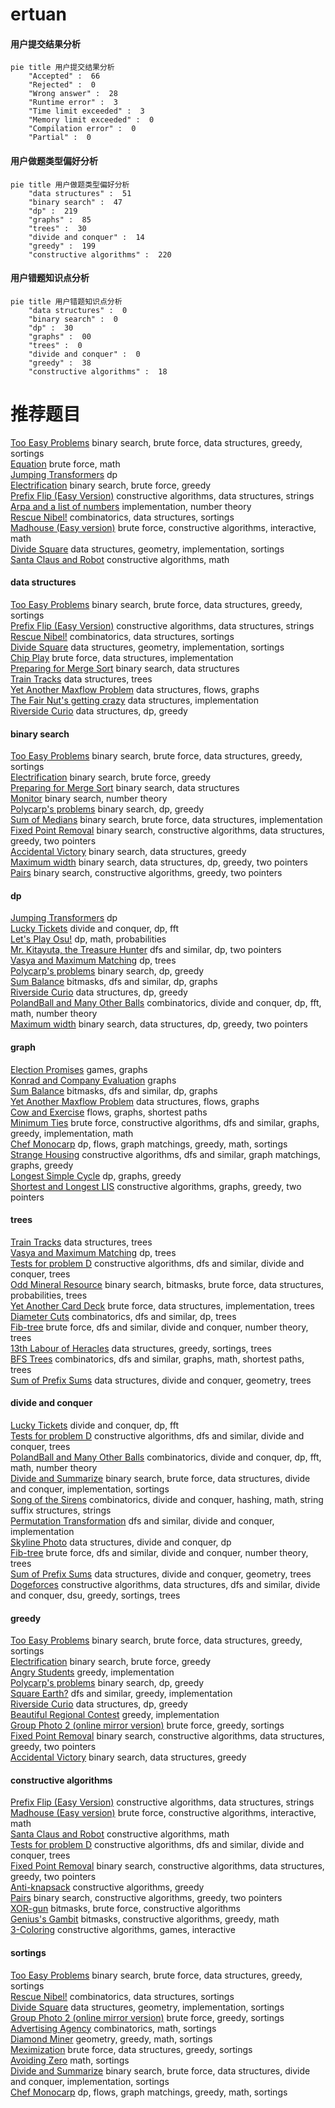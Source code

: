 # ertuan
<!-- tabs:start -->
#### **用户提交结果分析**

```mermaid
pie title 用户提交结果分析
    "Accepted" :  66
    "Rejected" :  0
    "Wrong answer" :  28
    "Runtime error" :  3
    "Time limit exceeded" :  3
    "Memory limit exceeded" :  0
    "Compilation error" :  0
    "Partial" :  0
```
#### **用户做题类型偏好分析**

```mermaid
pie title 用户做题类型偏好分析
    "data structures" :  51
    "binary search" :  47
    "dp" :  219
    "graphs" :  85
    "trees" :  30
    "divide and conquer" :  14
    "greedy" :  199
    "constructive algorithms" :  220
```
#### **用户错题知识点分析**

```mermaid
pie title 用户错题知识点分析
    "data structures" :  0
    "binary search" :  0
    "dp" :  30
    "graphs" :  00
    "trees" :  0
    "divide and conquer" :  0
    "greedy" :  38
    "constructive algorithms" :  18
```
<!-- tabs:end -->
# 推荐题目
[Too Easy Problems](http://codeforces.com/problemset/problem/913/D)		binary search,
                        brute force,
                        data structures,
                        greedy,
                        sortings		  
[Equation](http://codeforces.com/problemset/problem/1269/A)		brute force,
                        math		  
[Jumping Transformers](http://codeforces.com/problemset/problem/1218/C)		dp		  
[Electrification](http://codeforces.com/problemset/problem/1175/C)		binary search,
                        brute force,
                        greedy		  
[Prefix Flip (Easy Version)](http://codeforces.com/problemset/problem/1381/A1)		constructive algorithms,
                        data structures,
                        strings		  
[Arpa and a list of numbers](https://codeforces.com/contest/851/problem/D)		implementation,
                        number theory		  
[Rescue Nibel!](http://codeforces.com/problemset/problem/1420/D)		combinatorics,
                        data structures,
                        sortings		  
[Madhouse (Easy version)](http://codeforces.com/problemset/problem/1286/C1)		brute force,
                        constructive algorithms,
                        interactive,
                        math		  
[Divide Square](http://codeforces.com/problemset/problem/1401/E)		data structures,
                        geometry,
                        implementation,
                        sortings		  
[Santa Claus and Robot](http://codeforces.com/problemset/problem/748/C)		constructive algorithms,
                        math		  
<!-- tabs:start -->
#### **data structures**
[Too Easy Problems](http://codeforces.com/problemset/problem/913/D)		binary search,
                        brute force,
                        data structures,
                        greedy,
                        sortings		  
[Prefix Flip (Easy Version)](http://codeforces.com/problemset/problem/1381/A1)		constructive algorithms,
                        data structures,
                        strings		  
[Rescue Nibel!](http://codeforces.com/problemset/problem/1420/D)		combinatorics,
                        data structures,
                        sortings		  
[Divide Square](http://codeforces.com/problemset/problem/1401/E)		data structures,
                        geometry,
                        implementation,
                        sortings		  
[Chip Play](https://codeforces.com/contest/90/problem/E)		brute force,
                        data structures,
                        implementation		  
[Preparing for Merge Sort](http://codeforces.com/problemset/problem/847/B)		binary search,
                        data structures		  
[Train Tracks](http://codeforces.com/problemset/problem/1344/E)		data structures,
                        trees		  
[Yet Another Maxflow Problem](http://codeforces.com/problemset/problem/903/G)		data structures,
                        flows,
                        graphs		  
[The Fair Nut's getting crazy](http://codeforces.com/problemset/problem/1083/D)		data structures,
                        implementation		  
[Riverside Curio](https://codeforces.com/contest/956/problem/C)		data structures,
                        dp,
                        greedy		  
#### **binary search**
[Too Easy Problems](http://codeforces.com/problemset/problem/913/D)		binary search,
                        brute force,
                        data structures,
                        greedy,
                        sortings		  
[Electrification](http://codeforces.com/problemset/problem/1175/C)		binary search,
                        brute force,
                        greedy		  
[Preparing for Merge Sort](http://codeforces.com/problemset/problem/847/B)		binary search,
                        data structures		  
[Monitor](http://codeforces.com/problemset/problem/16/C)		binary search,
                        number theory		  
[Polycarp's problems](http://codeforces.com/problemset/problem/727/F)		binary search,
                        dp,
                        greedy		  
[Sum of Medians](http://codeforces.com/problemset/problem/85/D)		binary search,
                        brute force,
                        data structures,
                        implementation		  
[Fixed Point Removal](http://codeforces.com/problemset/problem/1404/C)		binary search,
                        constructive algorithms,
                        data structures,
                        greedy,
                        two pointers		  
[Accidental Victory](http://codeforces.com/problemset/problem/1490/E)		binary search,
                        data structures,
                        greedy		  
[Maximum width](http://codeforces.com/problemset/problem/1492/C)		binary search,
                        data structures,
                        dp,
                        greedy,
                        two pointers		  
[Pairs](http://codeforces.com/problemset/problem/1463/D)		binary search,
                        constructive algorithms,
                        greedy,
                        two pointers		  
#### **dp**
[Jumping Transformers](http://codeforces.com/problemset/problem/1218/C)		dp		  
[Lucky Tickets](http://codeforces.com/problemset/problem/1096/G)		divide and conquer,
                        dp,
                        fft		  
[Let's Play Osu!](http://codeforces.com/problemset/problem/235/B)		dp,
                        math,
                        probabilities		  
[Mr. Kitayuta, the Treasure Hunter](http://codeforces.com/problemset/problem/505/C)		dfs and similar,
                        dp,
                        two pointers		  
[Vasya and Maximum Matching](https://codeforces.com/contest/1078/problem/C)		dp,
                        trees		  
[Polycarp's problems](http://codeforces.com/problemset/problem/727/F)		binary search,
                        dp,
                        greedy		  
[Sum Balance](https://codeforces.com/contest/1243/problem/E)		bitmasks,
                        dfs and similar,
                        dp,
                        graphs		  
[Riverside Curio](https://codeforces.com/contest/956/problem/C)		data structures,
                        dp,
                        greedy		  
[PolandBall and Many Other Balls](http://codeforces.com/problemset/problem/755/G)		combinatorics,
                        divide and conquer,
                        dp,
                        fft,
                        math,
                        number theory		  
[Maximum width](http://codeforces.com/problemset/problem/1492/C)		binary search,
                        data structures,
                        dp,
                        greedy,
                        two pointers		  
#### **graph**
[Election Promises](http://codeforces.com/problemset/problem/1149/E)		games,
                        graphs		  
[Konrad and Company Evaluation](https://codeforces.com/contest/1229/problem/C)		graphs		  
[Sum Balance](https://codeforces.com/contest/1243/problem/E)		bitmasks,
                        dfs and similar,
                        dp,
                        graphs		  
[Yet Another Maxflow Problem](http://codeforces.com/problemset/problem/903/G)		data structures,
                        flows,
                        graphs		  
[Cow and Exercise](http://codeforces.com/problemset/problem/1307/G)		flows,
                        graphs,
                        shortest paths		  
[Minimum Ties](http://codeforces.com/problemset/problem/1487/C)		brute force,
                        constructive algorithms,
                        dfs and similar,
                        graphs,
                        greedy,
                        implementation,
                        math		  
[Chef Monocarp](http://codeforces.com/problemset/problem/1437/C)		dp,
                        flows,
                        graph matchings,
                        greedy,
                        math,
                        sortings		  
[Strange Housing](http://codeforces.com/problemset/problem/1470/D)		constructive algorithms,
                        dfs and similar,
                        graph matchings,
                        graphs,
                        greedy		  
[Longest Simple Cycle](http://codeforces.com/problemset/problem/1476/C)		dp,
                        graphs,
                        greedy		  
[Shortest and Longest LIS](http://codeforces.com/problemset/problem/1304/D)		constructive algorithms,
                        graphs,
                        greedy,
                        two pointers		  
#### **trees**
[Train Tracks](http://codeforces.com/problemset/problem/1344/E)		data structures,
                        trees		  
[Vasya and Maximum Matching](https://codeforces.com/contest/1078/problem/C)		dp,
                        trees		  
[Tests for problem D](http://codeforces.com/problemset/problem/1278/E)		constructive algorithms,
                        dfs and similar,
                        divide and conquer,
                        trees		  
[Odd Mineral Resource](http://codeforces.com/problemset/problem/1479/D)		binary search,
                        bitmasks,
                        brute force,
                        data structures,
                        probabilities,
                        trees		  
[Yet Another Card Deck](http://codeforces.com/problemset/problem/1511/C)		brute force,
                        data structures,
                        implementation,
                        trees		  
[Diameter Cuts](http://codeforces.com/problemset/problem/1499/F)		combinatorics,
                        dfs and similar,
                        dp,
                        trees		  
[Fib-tree](http://codeforces.com/problemset/problem/1491/E)		brute force,
                        dfs and similar,
                        divide and conquer,
                        number theory,
                        trees		  
[13th Labour of Heracles](http://codeforces.com/problemset/problem/1466/D)		data structures,
                        greedy,
                        sortings,
                        trees		  
[BFS Trees](http://codeforces.com/problemset/problem/1495/D)		combinatorics,
                        dfs and similar,
                        graphs,
                        math,
                        shortest paths,
                        trees		  
[Sum of Prefix Sums](http://codeforces.com/problemset/problem/1303/G)		data structures,
                        divide and conquer,
                        geometry,
                        trees		  
#### **divide and conquer**
[Lucky Tickets](http://codeforces.com/problemset/problem/1096/G)		divide and conquer,
                        dp,
                        fft		  
[Tests for problem D](http://codeforces.com/problemset/problem/1278/E)		constructive algorithms,
                        dfs and similar,
                        divide and conquer,
                        trees		  
[PolandBall and Many Other Balls](http://codeforces.com/problemset/problem/755/G)		combinatorics,
                        divide and conquer,
                        dp,
                        fft,
                        math,
                        number theory		  
[Divide and Summarize](http://codeforces.com/problemset/problem/1461/D)		binary search,
                        brute force,
                        data structures,
                        divide and conquer,
                        implementation,
                        sortings		  
[Song of the Sirens](http://codeforces.com/problemset/problem/1466/G)		combinatorics,
                        divide and conquer,
                        hashing,
                        math,
                        string suffix structures,
                        strings		  
[Permutation Transformation](http://codeforces.com/problemset/problem/1490/D)		dfs and similar,
                        divide and conquer,
                        implementation		  
[Skyline Photo](https://codeforces.com/contest/1483/problem/C)		data structures,
                        divide and conquer,
                        dp		  
[Fib-tree](http://codeforces.com/problemset/problem/1491/E)		brute force,
                        dfs and similar,
                        divide and conquer,
                        number theory,
                        trees		  
[Sum of Prefix Sums](http://codeforces.com/problemset/problem/1303/G)		data structures,
                        divide and conquer,
                        geometry,
                        trees		  
[Dogeforces](http://codeforces.com/problemset/problem/1494/D)		constructive algorithms,
                        data structures,
                        dfs and similar,
                        divide and conquer,
                        dsu,
                        greedy,
                        sortings,
                        trees		  
#### **greedy**
[Too Easy Problems](http://codeforces.com/problemset/problem/913/D)		binary search,
                        brute force,
                        data structures,
                        greedy,
                        sortings		  
[Electrification](http://codeforces.com/problemset/problem/1175/C)		binary search,
                        brute force,
                        greedy		  
[Angry Students](http://codeforces.com/problemset/problem/1287/A)		greedy,
                        implementation		  
[Polycarp's problems](http://codeforces.com/problemset/problem/727/F)		binary search,
                        dp,
                        greedy		  
[Square Earth?](http://codeforces.com/problemset/problem/57/A)		dfs and similar,
                        greedy,
                        implementation		  
[Riverside Curio](https://codeforces.com/contest/956/problem/C)		data structures,
                        dp,
                        greedy		  
[Beautiful Regional Contest](https://codeforces.com/contest/1265/problem/C)		greedy,
                        implementation		  
[Group Photo 2 (online mirror version)](http://codeforces.com/problemset/problem/529/B)		brute force,
                        greedy,
                        sortings		  
[Fixed Point Removal](http://codeforces.com/problemset/problem/1404/C)		binary search,
                        constructive algorithms,
                        data structures,
                        greedy,
                        two pointers		  
[Accidental Victory](http://codeforces.com/problemset/problem/1490/E)		binary search,
                        data structures,
                        greedy		  
#### **constructive algorithms**
[Prefix Flip (Easy Version)](http://codeforces.com/problemset/problem/1381/A1)		constructive algorithms,
                        data structures,
                        strings		  
[Madhouse (Easy version)](http://codeforces.com/problemset/problem/1286/C1)		brute force,
                        constructive algorithms,
                        interactive,
                        math		  
[Santa Claus and Robot](http://codeforces.com/problemset/problem/748/C)		constructive algorithms,
                        math		  
[Tests for problem D](http://codeforces.com/problemset/problem/1278/E)		constructive algorithms,
                        dfs and similar,
                        divide and conquer,
                        trees		  
[Fixed Point Removal](http://codeforces.com/problemset/problem/1404/C)		binary search,
                        constructive algorithms,
                        data structures,
                        greedy,
                        two pointers		  
[Anti-knapsack](http://codeforces.com/problemset/problem/1493/A)		constructive algorithms,
                        greedy		  
[Pairs](http://codeforces.com/problemset/problem/1463/D)		binary search,
                        constructive algorithms,
                        greedy,
                        two pointers		  
[XOR-gun](https://codeforces.com/contest/1456/problem/B)		bitmasks,
                        brute force,
                        constructive algorithms		  
[Genius's Gambit](http://codeforces.com/problemset/problem/1492/D)		bitmasks,
                        constructive algorithms,
                        greedy,
                        math		  
[3-Coloring](https://codeforces.com/contest/1504/problem/D)		constructive algorithms,
                        games,
                        interactive		  
#### **sortings**
[Too Easy Problems](http://codeforces.com/problemset/problem/913/D)		binary search,
                        brute force,
                        data structures,
                        greedy,
                        sortings		  
[Rescue Nibel!](http://codeforces.com/problemset/problem/1420/D)		combinatorics,
                        data structures,
                        sortings		  
[Divide Square](http://codeforces.com/problemset/problem/1401/E)		data structures,
                        geometry,
                        implementation,
                        sortings		  
[Group Photo 2 (online mirror version)](http://codeforces.com/problemset/problem/529/B)		brute force,
                        greedy,
                        sortings		  
[Advertising Agency](http://codeforces.com/problemset/problem/1475/E)		combinatorics,
                        math,
                        sortings		  
[Diamond Miner](https://codeforces.com/contest/1496/problem/C)		geometry,
                        greedy,
                        math,
                        sortings		  
[Meximization](http://codeforces.com/problemset/problem/1497/A)		brute force,
                        data structures,
                        greedy,
                        sortings		  
[Avoiding Zero](http://codeforces.com/problemset/problem/1427/A)		math,
                        sortings		  
[Divide and Summarize](http://codeforces.com/problemset/problem/1461/D)		binary search,
                        brute force,
                        data structures,
                        divide and conquer,
                        implementation,
                        sortings		  
[Chef Monocarp](http://codeforces.com/problemset/problem/1437/C)		dp,
                        flows,
                        graph matchings,
                        greedy,
                        math,
                        sortings		  
<!-- tabs:end -->
